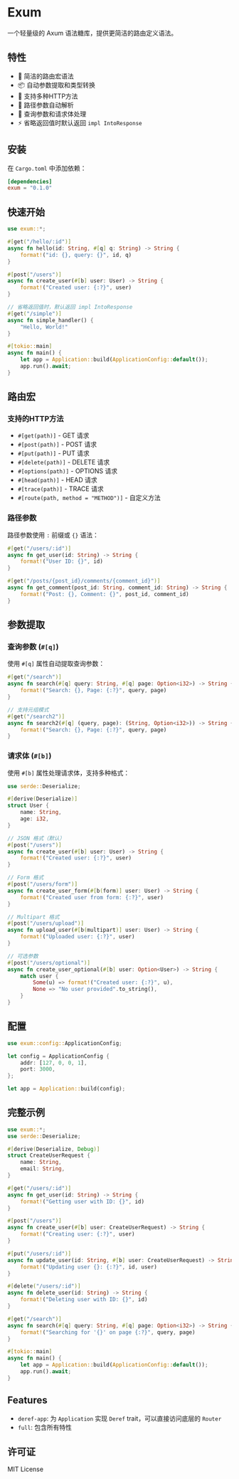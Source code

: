 # Exum

一个轻量级的 Axum 语法糖库，提供更简洁的路由定义语法。

## 特性

- 🚀 简洁的路由宏语法
- 📦 自动参数提取和类型转换
- 🔧 支持多种HTTP方法
- 🎯 路径参数自动解析
- 📝 查询参数和请求体处理
- ⚡ 省略返回值时默认返回 `impl IntoResponse`

## 安装

在 `Cargo.toml` 中添加依赖：

```toml
[dependencies]
exum = "0.1.0"
```

## 快速开始

```rust
use exum::*;

#[get("/hello/:id")]
async fn hello(id: String, #[q] q: String) -> String {
    format!("id: {}, query: {}", id, q)
}

#[post("/users")]
async fn create_user(#[b] user: User) -> String {
    format!("Created user: {:?}", user)
}

// 省略返回值时，默认返回 impl IntoResponse
#[get("/simple")]
async fn simple_handler() {
    "Hello, World!"
}

#[tokio::main]
async fn main() {
    let app = Application::build(ApplicationConfig::default());
    app.run().await;
}
```

## 路由宏

### 支持的HTTP方法

- `#[get(path)]` - GET 请求
- `#[post(path)]` - POST 请求
- `#[put(path)]` - PUT 请求
- `#[delete(path)]` - DELETE 请求
- `#[options(path)]` - OPTIONS 请求
- `#[head(path)]` - HEAD 请求
- `#[trace(path)]` - TRACE 请求
- `#[route(path, method = "METHOD")]` - 自定义方法

### 路径参数

路径参数使用 `:` 前缀或 `{}` 语法：

```rust
#[get("/users/:id")]
async fn get_user(id: String) -> String {
    format!("User ID: {}", id)
}

#[get("/posts/{post_id}/comments/{comment_id}")]
async fn get_comment(post_id: String, comment_id: String) -> String {
    format!("Post: {}, Comment: {}", post_id, comment_id)
}
```

## 参数提取

### 查询参数 (`#[q]`)

使用 `#[q]` 属性自动提取查询参数：

```rust
#[get("/search")]
async fn search(#[q] query: String, #[q] page: Option<i32>) -> String {
    format!("Search: {}, Page: {:?}", query, page)
}

// 支持元组模式
#[get("/search2")]
async fn search2(#[q] (query, page): (String, Option<i32>)) -> String {
    format!("Search: {}, Page: {:?}", query, page)
}
```

### 请求体 (`#[b]`)

使用 `#[b]` 属性处理请求体，支持多种格式：

```rust
use serde::Deserialize;

#[derive(Deserialize)]
struct User {
    name: String,
    age: i32,
}

// JSON 格式（默认）
#[post("/users")]
async fn create_user(#[b] user: User) -> String {
    format!("Created user: {:?}", user)
}

// Form 格式
#[post("/users/form")]
async fn create_user_form(#[b(form)] user: User) -> String {
    format!("Created user from form: {:?}", user)
}

// Multipart 格式
#[post("/users/upload")]
async fn upload_user(#[b(multipart)] user: User) -> String {
    format!("Uploaded user: {:?}", user)
}

// 可选参数
#[post("/users/optional")]
async fn create_user_optional(#[b] user: Option<User>) -> String {
    match user {
        Some(u) => format!("Created user: {:?}", u),
        None => "No user provided".to_string(),
    }
}
```

## 配置

```rust
use exum::config::ApplicationConfig;

let config = ApplicationConfig {
    addr: [127, 0, 0, 1],
    port: 3000,
};

let app = Application::build(config);
```

## 完整示例

```rust
use exum::*;
use serde::Deserialize;

#[derive(Deserialize, Debug)]
struct CreateUserRequest {
    name: String,
    email: String,
}

#[get("/users/:id")]
async fn get_user(id: String) -> String {
    format!("Getting user with ID: {}", id)
}

#[post("/users")]
async fn create_user(#[b] user: CreateUserRequest) -> String {
    format!("Creating user: {:?}", user)
}

#[put("/users/:id")]
async fn update_user(id: String, #[b] user: CreateUserRequest) -> String {
    format!("Updating user {}: {:?}", id, user)
}

#[delete("/users/:id")]
async fn delete_user(id: String) -> String {
    format!("Deleting user with ID: {}", id)
}

#[get("/search")]
async fn search(#[q] query: String, #[q] page: Option<i32>) -> String {
    format!("Searching for '{}' on page {:?}", query, page)
}

#[tokio::main]
async fn main() {
    let app = Application::build(ApplicationConfig::default());
    app.run().await;
}
```

## Features

- `deref-app`: 为 `Application` 实现 `Deref` trait，可以直接访问底层的 `Router`
- `full`: 包含所有特性

## 许可证

MIT License